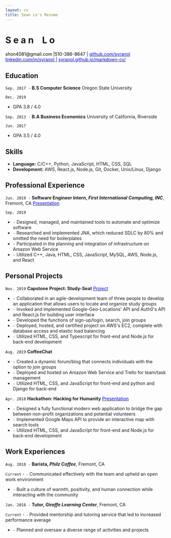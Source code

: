 ```yaml
--- 
layout: cv
title: Sean Lo's Resume
--- 
```


# S e a n     <span style="opacity:0;">_</span> L o 


<div id="webaddress">
  <a><font color="black"> shon4081@gmail.com <font color="black">|</font>510-386-8647 </font> </a>
  | <a href="https://github.com/syranol"><font color="blue">github.com/syranol</font></a>
</div>

<div id="webaddress">
  <a href="https://www.linkedin.com/in/syranol"><font color="blue">linkedin.com/in/syranol </font></a>
  <font color="black">|</font> <a href="https://syranol.github.io/markdown-cv/"><font color="blue">syranol.github.io/markdown-cv/ </font></a>
</div>

## Education

`Sep. 2017 -`
__B.S Computer Science__   Oregon State University

`Dec. 2019` 
- GPA 3.8 / 4.0

`Sep. 2013 -` 
__B.A Business Economics__   University of California, Riverside

`Jun. 2017`
- GPA 3.5 / 4.0

## Skills  
- __Language:__ C/C++, Python, JavaScript, HTML, CSS, SQL 
- __Development:__ AWS, React.js, Node.js, Git, Docker, Unix/Linux, Django   

## Professional Experience  
`Jun. 2019 -`
__Software Engineer Intern, *First International Computing, INC*__, Fremont, CA <a href="https://www.slideshare.net/slideshow/embed_code/key/8Q79mh33AwR0jS"> <font color="blue"> Presentation </font> </a>

`Sep. 2019` 
- `-` Designed, managed, and maintained tools to automate and optimize software
- `-` Researched and implemented JNA, which reduced SDLC by 80%
and omitted the need for boilerplates
- `-` Participated in the planning and integration of infrastructure on Amazon Web Service
- `-` Utilized C++, Java, HTML, CSS, JavaScript, MySQL, AWS, Node.js, and React

## Personal Projects

`Nov. 2019` 
__Capstone Project: Study-Seat__  <a href="https://github.com/syranol/Study-Seat"> <font color="blue"> Project </font> </a>

- `-` Collaborated in an agile-development team of three people to develop an application that allows users to locate and organize study groups
- `-` Invoked and implemented Google-Geo-Locations' API and Auth0's API and React.js for building user interface 
- `-` Developed the functions of sign-up/login, search, join groups 
- `-` Deployed, hosted, and certified project on AWS's EC2, complete with database access and elastic load balancing 
- `-` Utilized HTML, CSS, and Typescript for front-end and Node.js for back-end development

`Aug. 2019` 
__CoffeeChat__  

- `-` Created a dynamic forum/blog that connects individuals with the option to join groups 
- `-` Deployed and hosted on Amazon Web Service and Trello for team/task management 
- `-` Utilized HTML, CSS, and JavaScript for front-end and python and Django for back-end

`Apr. 2018` 
__Hackathon: Hacking for Humanity__  <a href="https://xd.adobe.com/view/48a66b77-5435-4eb8-4328-1f67f7a879dc-3e97/"> <font color="blue"> Presentation </font> </a>

- `-` Designed a fully functional modern web application to bridge the gap between non-profit organizations and potential volunteers 
- `-` Implemented Google Maps API to provide an interactive map with search tools 
- `-` Utilized HTML, CSS, and JavaScript for front-end and Node.js for back-end development

## Work Experiences  
`Aug. 2018 -` 
__Barista, *Philz Coffee*__, Fremont, CA  

`Current` - `-` Communicated effectively with the team and upheld an open work environment
- `-` Built a culture of warmth, positivity, and human connection while interacting with the community  

`Jan. 2018 -` 
__Tutor, *Giraffe Learning Center*__, Fremont, CA  

`Current` - `-` Provided mentorship and tutoring service that led to increased performance average
- `-` Planned and oversaw a diverse range of activities and projects

